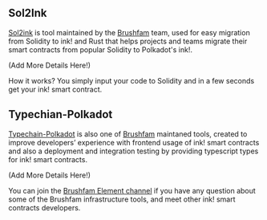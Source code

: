 ## Sol2Ink
[Sol2ink] is tool maintained by the [Brushfam] team, used for easy migration from Solidity to ink! and Rust that helps projects and teams migrate their smart contracts from popular Solidity to Polkadot's ink!.

(Add More Details Here!)

How it works? You simply input your code to Solidity and in a few seconds get your ink! smart contract.

## Typechian-Polkadot
[Typechain-Polkadot] is also one of [Brushfam] maintaned tools, created to improve developers’ experience with frontend usage of ink! smart contracts and also a deployment and integration testing by providing typescript types for ink! smart contracts.

(Add More Details Here!)

You can join the [Brushfam Element channel](https://matrix.to/#/!utTuYglskDvqRRMQta:matrix.org?via=matrix.org&via=t2bot.io&via=web3.foundation) if you have any question about some of the Brushfam infrastructure tools, and meet other ink! smart contracts developers.

[Brushfam]: https://www.brushfam.io/
[Sol2Ink]: https://github.com/727-Ventures/sol2ink
[Typechain-Polkadot]: https://github.com/727-Ventures/typechain-polkadot
